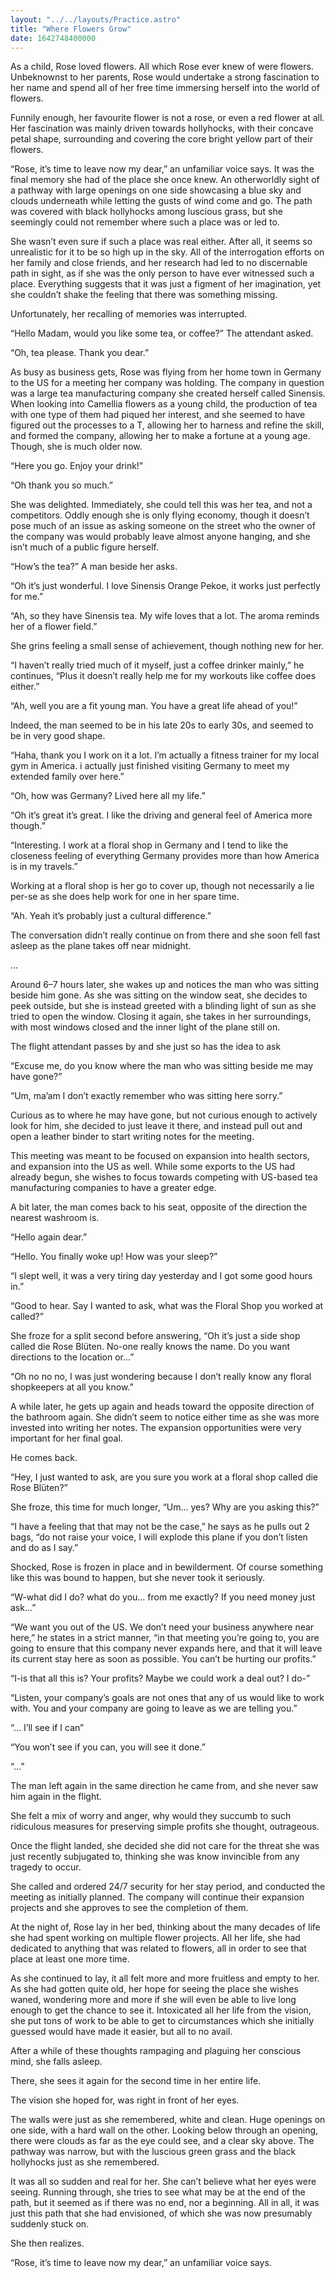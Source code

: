 ```yaml
---
layout: "../../layouts/Practice.astro"
title: "Where Flowers Grow"
date: 1642748400000
---
```

As a child, Rose loved flowers. All which Rose ever knew of were flowers. Unbeknownst to her parents, Rose would undertake a strong fascination to her name and spend all of her free time immersing herself into the world of flowers.

Funnily enough, her favourite flower is not a rose, or even a red flower at all. Her fascination was mainly driven towards hollyhocks, with their concave petal shape, surrounding and covering the core bright yellow part of their flowers.

“Rose, it’s time to leave now my dear,” an unfamiliar voice says. It was the final memory she had of the place she once knew. An otherworldly sight of a pathway with large openings on one side showcasing a blue sky and clouds underneath while letting the gusts of wind come and go. The path was covered with black hollyhocks among luscious grass, but she seemingly could not remember where such a place was or led to.

She wasn’t even sure if such a place was real either. After all, it seems so unrealistic for it to be so high up in the sky. All of the interrogation efforts on her family and close friends, and her research had led to no discernable path in sight, as if she was the only person to have ever witnessed such a place. Everything suggests that it was just a figment of her imagination, yet she couldn’t shake the feeling that there was something missing.

Unfortunately, her recalling of memories was interrupted.

“Hello Madam, would you like some tea, or coffee?” The attendant asked.

“Oh, tea please. Thank you dear.”

As busy as business gets, Rose was flying from her home town in Germany to the US for a meeting her company was holding. The company in question was a large tea manufacturing company she created herself called Sinensis. When looking into Camellia flowers as a young child, the production of tea with one type of them had piqued her interest, and she seemed to have figured out the processes to a T, allowing her to harness and refine the skill, and formed the company, allowing her to make a fortune at a young age. Though, she is much older now.

“Here you go. Enjoy your drink!”

“Oh thank you so much.”

She was delighted. Immediately, she could tell this was her tea, and not a competitors. Oddly enough she is only flying economy, though it doesn’t pose much of an issue as asking someone on the street who the owner of the company was would probably leave almost anyone hanging, and she isn’t much of a public figure herself.

“How’s the tea?” A man beside her asks.

“Oh it’s just wonderful. I love Sinensis Orange Pekoe, it works just perfectly for me.”

“Ah, so they have Sinensis tea. My wife loves that a lot. The aroma reminds her of a flower field.”

She grins feeling a small sense of achievement, though nothing new for her.

“I haven’t really tried much of it myself, just a coffee drinker mainly,” he continues, “Plus it doesn’t really help me for my workouts like coffee does either.”

“Ah, well you are a fit young man. You have a great life ahead of you!”

Indeed, the man seemed to be in his late 20s to early 30s, and seemed to be in very good shape.

“Haha, thank you I work on it a lot. I’m actually a fitness trainer for my local gym in America. i actually just finished visiting Germany to meet my extended family over here.”

“Oh, how was Germany? Lived here all my life.”

“Oh it’s great it’s great. I like the driving and general feel of America more though.”

“Interesting. I work at a floral shop in Germany and I tend to like the closeness feeling of everything Germany provides more than how America is in my travels.”

Working at a floral shop is her go to cover up, though not necessarily a lie per-se as she does help work for one in her spare time.

“Ah. Yeah it’s probably just a cultural difference.”

The conversation didn’t really continue on from there and she soon fell fast asleep as the plane takes off near midnight.

…

Around 6–7 hours later, she wakes up and notices the man who was sitting beside him gone. As she was sitting on the window seat, she decides to peek outside, but she is instead greeted with a blinding light of sun as she tried to open the window. Closing it again, she takes in her surroundings, with most windows closed and the inner light of the plane still on.

The flight attendant passes by and she just so has the idea to ask

“Excuse me, do you know where the man who was sitting beside me may have gone?”

“Um, ma’am I don’t exactly remember who was sitting here sorry.”

Curious as to where he may have gone, but not curious enough to actively look for him, she decided to just leave it there, and instead pull out and open a leather binder to start writing notes for the meeting.

This meeting was meant to be focused on expansion into health sectors, and expansion into the US as well. While some exports to the US had already begun, she wishes to focus towards competing with US-based tea manufacturing companies to have a greater edge.

A bit later, the man comes back to his seat, opposite of the direction the nearest washroom is.

“Hello again dear.”

“Hello. You finally woke up! How was your sleep?”

“I slept well, it was a very tiring day yesterday and I got some good hours in.”

“Good to hear. Say I wanted to ask, what was the Floral Shop you worked at called?”

She froze for a split second before answering, “Oh it’s just a side shop called die Rose Blüten. No-one really knows the name. Do you want directions to the location or…”

“Oh no no no, I was just wondering because I don’t really know any floral shopkeepers at all you know.”

A while later, he gets up again and heads toward the opposite direction of the bathroom again. She didn’t seem to notice either time as she was more invested into writing her notes. The expansion opportunities were very important for her final goal.

He comes back.

“Hey, I just wanted to ask, are you sure you work at a floral shop called die Rose Blüten?”

She froze, this time for much longer, “Um… yes? Why are you asking this?”

“I have a feeling that that may not be the case,” he says as he pulls out 2 bags, “do not raise your voice, I will explode this plane if you don’t listen and do as I say.”

Shocked, Rose is frozen in place and in bewilderment. Of course something like this was bound to happen, but she never took it seriously.

“W-what did I do? what do you… from me exactly? If you need money just ask…”

“We want you out of the US. We don’t need your business anywhere near here,” he states in a strict manner, “in that meeting you’re going to, you are going to ensure that this company never expands here, and that it will leave its current stay here as soon as possible. You can’t be hurting our profits.”

“I-is that all this is? Your profits? Maybe we could work a deal out? I do-”

“Listen, your company’s goals are not ones that any of us would like to work with. You and your company are going to leave as we are telling you.”

“… I’ll see if I can”

“You won’t see if you can, you will see it done.”

“…”

The man left again in the same direction he came from, and she never saw him again in the flight.

She felt a mix of worry and anger, why would they succumb to such ridiculous measures for preserving simple profits she thought, outrageous.

Once the flight landed, she decided she did not care for the threat she was just recently subjugated to, thinking she was know invincible from any tragedy to occur.

She called and ordered 24/7 security for her stay period, and conducted the meeting as initially planned. The company will continue their expansion projects and she approves to see the completion of them.

At the night of, Rose lay in her bed, thinking about the many decades of life she had spent working on multiple flower projects. All her life, she had dedicated to anything that was related to flowers, all in order to see that place at least one more time.

As she continued to lay, it all felt more and more fruitless and empty to her. As she had gotten quite old, her hope for seeing the place she wishes waned, wondering more and more if she will even be able to live long enough to get the chance to see it. Intoxicated all her life from the vision, she put tons of work to be able to get to circumstances which she initially guessed would have made it easier, but all to no avail.

After a while of these thoughts rampaging and plaguing her conscious mind, she falls asleep.

There, she sees it again for the second time in her entire life.

The vision she hoped for, was right in front of her eyes.

The walls were just as she remembered, white and clean. Huge openings on one side, with a hard wall on the other. Looking below through an opening, there were clouds as far as the eye could see, and a clear sky above. The pathway was narrow, but with the luscious green grass and the black hollyhocks just as she remembered.

It was all so sudden and real for her. She can’t believe what her eyes were seeing. Running through, she tries to see what may be at the end of the path, but it seemed as if there was no end, nor a beginning. All in all, it was just this path that she had envisioned, of which she was now presumably suddenly stuck on.

She then realizes.

“Rose, it’s time to leave now my dear,” an unfamiliar voice says.